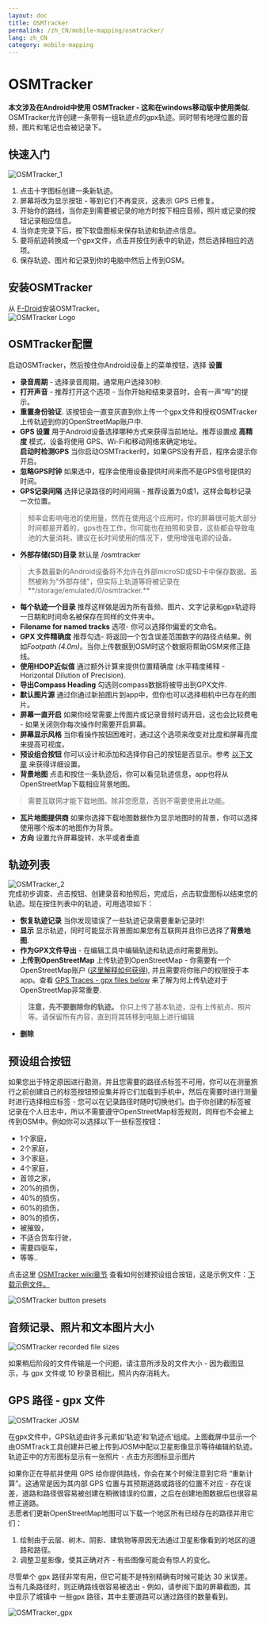 ```yaml
---
layout: doc
title: OSMTracker
permalink: /zh_CN/mobile-mapping/osmtracker/
lang: zh_CN
category: mobile-mapping
---
```


OSMTracker
==============

  
**本文涉及在Android中使用 OSMTracker - 这和在windows移动版中使用类似.**  
OSMTracker允许创建一条带有一组轨迹点的gpx轨迹。同时带有地理位置的音频，图片和笔记也会被记录下。

快速入门
-----------

![OSMTracker_1][]  

1. 点击十字图标创建一条新轨迹。  
2. 屏幕将改为显示按钮 - 等到它们不再变灰，这表示 GPS 已修复。  
3. 开始你的路线，当你走到需要被记录的地方时按下相应音频，照片或记录的按钮记录相应信息。  
4. 当你走完录下后，按下软盘图标来保存轨迹和轨迹点信息。  
5. 要将航迹转换成一个gpx文件，点击并按住列表中的轨迹，然后选择相应的选项。  
6. 保存轨迹、图片和记录到你的电脑中然后上传到OSM。  


安装OSMTracker
-------------------------

从 [F-Droid](https://f-droid.org/en/packages/net.osmtracker/)安装OSMTracker。  
![OSMTracker Logo][]  


OSMTracker配置
------------------------

启动OSMTracker，然后按住你Android设备上的菜单按钮，选择 **设置**  

-  **录音周期** - 选择录音周期，通常用户选择30秒.  
-  **打开声音** - 推荐打开这个选项 - 当你开始和结束录音时，会有一声“哔”的提示。  
-  **重置身份验证**. 该按钮会一直变灰直到你上传一个gpx文件和授权OSMTracker上传轨迹到你的OpenStreetMap账户中.  
- **GPS 设置**  用于Android设备选择哪种方式来获得当前地址。推荐设置成 **高精度** 模式，设备将使用 GPS、Wi-Fi和移动网络来确定地址。  
 **启动时检测GPS** 当你启动OSMTracker时，如果GPS没有开启，程序会提示你开启。
-  **忽略GPS时钟** 如果选中，程序会使用设备提供时间来而不是GPS信号提供的时间。  
-  **GPS记录间隔** 选择记录路径的时间间隔 - 推荐设置为0或1，这样会每秒记录一次位置。  

> 频率会影响电池的使用量，然而在使用这个应用时，你的屏幕很可能大部分时间都是开着的，gps也在工作，你可能也在拍照和录音，这些都会导致电池的大量消耗，建议在长时间使用的情况下，使用增强电源的设备。   

-  **外部存储(SD)目录** 默认是 /osmtracker  

> 大多数最新的Android设备将不允许在外部microSD或SD卡中保存数据。虽然被称为"外部存储"，但实际上轨道等将被记录在**/storage/emulated/0/osmtracker.**   

-  **每个轨迹一个目录** 推荐这样做是因为所有音频、图片、文字记录和gpx轨迹将一日期和时间命名被保存在同样的文件夹中。  
-  **Filename for named tracks** 选项- 你可以选择你偏爱的文命名。  
-  **GPX 文件精确度** 推荐勾选- 将返回一个包含误差范围数字的路径点结果。例如*Footpath (4.0m)*。当你上传数据到OSM时这个数据将帮助OSM来修正路线。  
-  **使用HDOP近似值** 通过额外计算来提供位置精确度 (水平精度稀释 - Horizontal Dilution of Precision).  
-  **导出Compass Heading** 勾选则compass数据将被导出到GPX文件.  
-  **默认图片源** 通过你通过新拍图片到app中，但你也可以选择相机中已存在的图片。  
-  **屏幕一直开启** 如果你经常需要上传图片或记录音频时请开启，这也会比较费电 - 如果关闭则你每次操作时需要开启屏幕。  
-  **屏幕显示风格** 当你看操作按钮困难时，通过这个选项来改变对比度和屏幕亮度来提高可视度。  
-  **预设组合按钮** 你可以设计和添加和选择你自己的按钮是否显示。参考 [以下文章](/zh_CN/mobile-mapping/osmtracker/#预设组合按钮) 来获得详细设置。   
-  **背景地图** 点击和按住一条轨迹后，你可以看见轨迹信息，app也将从OpenStreetMap下载相应背景地图。  

> 需要互联网才能下载地图。除非您愿意，否则不需要使用此功能。  

-  **瓦片地图提供商** 如果你选择下载地图数据作为显示地图时的背景，你可以选择使用哪个版本的地图作为背景。  
-  **方向**  设置允许屏幕旋转、水平或者垂直  

轨迹列表
--------------

![OSMTracker_2][]  
完成初步调查、点击按钮、创建录音和拍照后，完成后，点击软盘图标以结束您的轨迹。现在按住列表中的轨迹，可用选项如下：  

-  **恢复轨迹记录** 当你发现错误了一些轨迹记录需要重新记录时!  
-  **显示** 显示轨迹，同时可能显示背景图如果您有互联网并且你已选择了**背景地图**.  
-  **作为GPX文件导出** - 在编辑工具中编辑轨迹和轨迹点时需要用到。  
-  **上传到OpenStreetMap** 上传轨迹到OpenStreetMap - 你需要有一个OpenStreetMap账户 ([这里解释如何获得](/zh_CN/beginner/start-osm/)), 并且需要将你账户的权限授于本app。查看 [GPS Traces - gpx files below](/zh_CN/mobile-mapping/osmtracker/#gps-traces--gpx-files) 来了解为何上传轨迹对于OpenStreetMap非常重要.  

> **注意，先不要删除你的轨迹。** 你只上传了基本轨迹，没有上传航点、照片等。请保留所有内容，直到将其转移到电脑上进行编辑  

- **删除**   


预设组合按钮
--------------

如果您出于特定原因进行勘测，并且您需要的路径点标签不可用，你可以在测量旅行之前创建自己的标签按钮预设集并将它们加载到手机中，然后在需要时进行测量时进行选择相应标签 - 您可以在记录路径时随时切换他们。由于你创建的标签被记录在个人日志中，所以不需要遵守OpenStreetMap标签规则，同样也不会被上传到OSM中。例如你可以选择以下一些标签按钮：  

- 1个家庭，  
- 2个家庭，  
- 3个家庭，  
- 4个家庭，  
- 首领之家，  
- 20%的损伤，  
- 40%的损伤，  
- 60%的损伤，  
- 80%的损伤，  
- 被摧毁，  
- 不适合货车行驶，  
- 需要四驱车，  
- 等等..  

点击这里 [OSMTracker wiki章节](https://github.com/nguillaumin/osmtracker-android/wiki/Custom-buttons-layouts) 查看如何创建预设组合按钮，这是示例文件：[下载示例文件。](/files/R_of_Way.xml)  

![OSMTracker button presets][]  


音频记录、照片和文本图片大小  
-----------------------------------------------  

![OSMTracker recorded file sizes][]  

如果稍后阶段的文件传输是一个问题，请注意所涉及的文件大小 - 因为截图显示，与 gpx 文件或 10 秒录音相比，照片内存消耗大。  


GPS 路径 - gpx 文件
----------------------  

![OSMTracker JOSM][]  

在gpx文件中，GPS轨迹由许多元素如‘轨迹’和‘轨迹点’组成。上图截屏中显示一个由OSMTrack工具创建并已被上传到JOSM中配以卫星影像显示等待编辑的轨迹。轨迹正中的方形图标显示有一张照片 - 点击方形图标显示图片  

如果你正在导航并使用 GPS 给你提供路线，你会在某个时候注意到它将 “重新计算”。这通常是因为其内部 GPS 位置与其预期道路或路径的位置不对应  - 存在误差，道路和路径很容易被创建在稍微错误的位置，之后在创建地图数据后也很容易修正道路。  
志愿者们更新OpenStreetMap地图可以下载一个地区所有已经存在的路径并用它们：  

1. 绘制由于云层、树木、阴影、建筑物等原因无法通过卫星影像看到的地区的道路和路径。  
2. 调整卫星影像，使其正确对齐 - 有些图像可能会有惊人的变化。  

尽管单个 gpx 路径非常有用，但它可能不是特别精确有时候可能达 30 米误差。当有几条路径时，则正确路线很容易被选出 - 例如，请参阅下面的屏幕截图，其中显示了城镇中 一些gpx 路径，其中主要道路可以通过路径的数量看到。  

![OSMTracker_gpx][] 




[OSMTracker Logo]: /images/mobile-mapping/osmtracker_logo.png
[OSMTracker_1]: /images/mobile-mapping/OSMTracker_1.png
[OSMTracker_2]: /images/mobile-mapping/OSMTracker_2.png
[OSMTracker button presets]: /images/mobile-mapping/OSMTracker_presets.png
[OSMTracker recorded file sizes]: /images/mobile-mapping/OSMTracker_files.png
[OSMTracker_gpx]: /images/mobile-mapping/OSMTracker_gpx.png
[OSMTracker JOSM]: /images/mobile-mapping/OSMTracker_JOSM.png